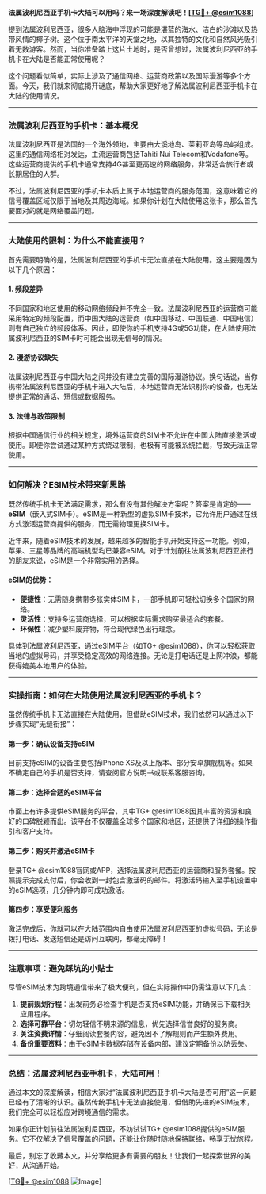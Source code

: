 **法属波利尼西亚手机卡大陆可以用吗？来一场深度解读吧！[[TG💪+ @esim1088](https://t.me/s/esim1088)]**

提到法属波利尼西亚，很多人脑海中浮现的可能是湛蓝的海水、洁白的沙滩以及热带风情的椰子树。这个位于南太平洋的天堂之地，以其独特的文化和自然风光吸引着无数游客。然而，当你准备踏上这片土地时，是否曾想过，法属波利尼西亚的手机卡在大陆是否能正常使用呢？

这个问题看似简单，实际上涉及了通信网络、运营商政策以及国际漫游等多个方面。今天，我们就来彻底揭开谜底，帮助大家更好地了解法属波利尼西亚手机卡在大陆的使用情况。

---

### 法属波利尼西亚的手机卡：基本概况

法属波利尼西亚是法国的一个海外领地，主要由大溪地岛、茉莉亚岛等岛屿组成。这里的通信网络相对发达，主流运营商包括Tahiti Nui Telecom和Vodafone等。这些运营商提供的手机卡通常支持4G甚至更高速的网络服务，非常适合旅行者或长期居住的人群。

不过，法属波利尼西亚的手机卡本质上属于本地运营商的服务范围，这意味着它的信号覆盖区域仅限于当地及其周边海域。如果你计划在大陆使用这张卡，那么首先要面对的就是网络覆盖问题。

---

### 大陆使用的限制：为什么不能直接用？

首先需要明确的是，法属波利尼西亚的手机卡无法直接在大陆使用。这主要是因为以下几个原因：

#### 1. **频段差异**
不同国家和地区使用的移动网络频段并不完全一致。法属波利尼西亚的运营商可能采用特定的频段配置，而中国大陆的运营商（如中国移动、中国联通、中国电信）则有自己独立的频段体系。因此，即使你的手机支持4G或5G功能，在大陆使用法属波利尼西亚的SIM卡时可能会出现无信号的情况。

#### 2. **漫游协议缺失**
法属波利尼西亚与中国大陆之间并没有建立完善的国际漫游协议。换句话说，当你携带法属波利尼西亚的手机卡进入大陆后，本地运营商无法识别你的设备，也无法提供正常的通话、短信或数据服务。

#### 3. **法律与政策限制**
根据中国通信行业的相关规定，境外运营商的SIM卡不允许在中国大陆直接激活或使用。即便你尝试通过某种方式绕过限制，也极有可能被系统拦截，导致无法正常使用。

---

### 如何解决？ESIM技术带来新思路

既然传统手机卡无法满足需求，那么有没有其他解决方案呢？答案是肯定的——**eSIM**（嵌入式SIM卡）。eSIM是一种新型的虚拟SIM卡技术，它允许用户通过在线方式激活运营商提供的服务，而无需物理更换SIM卡。

近年来，随着eSIM技术的发展，越来越多的智能手机开始支持这一功能。例如，苹果、三星等品牌的高端机型均已兼容eSIM。对于计划前往法属波利尼西亚旅行的朋友来说，eSIM是一个非常实用的选择。

#### eSIM的优势：
- **便捷性**：无需随身携带多张实体SIM卡，一部手机即可轻松切换多个国家的网络。
- **灵活性**：支持多运营商选择，可以根据实际需求购买最适合的套餐。
- **环保性**：减少塑料废弃物，符合现代绿色出行理念。

具体到法属波利尼西亚，通过eSIM平台（如TG+ @esim1088），你可以轻松获取当地的虚拟号码，并享受稳定高效的网络连接。无论是打电话还是上网冲浪，都能获得媲美本地用户的体验。

---

### 实操指南：如何在大陆使用法属波利尼西亚的手机卡？

虽然传统手机卡无法直接在大陆使用，但借助eSIM技术，我们依然可以通过以下步骤实现“无缝衔接”：

#### 第一步：确认设备支持eSIM
目前支持eSIM的设备主要包括iPhone XS及以上版本、部分安卓旗舰机等。如果不确定自己的手机是否支持，请查阅官方说明书或联系客服咨询。

#### 第二步：选择合适的eSIM平台
市面上有许多提供eSIM服务的平台，其中TG+ @esim1088因其丰富的资源和良好的口碑脱颖而出。该平台不仅覆盖全球多个国家和地区，还提供了详细的操作指引和客户支持。

#### 第三步：购买并激活eSIM卡
登录TG+ @esim1088官网或APP，选择法属波利尼西亚的运营商和服务套餐。按照提示完成支付后，你会收到一封包含激活码的邮件。将激活码输入至手机设置中的eSIM选项，几分钟内即可成功激活。

#### 第四步：享受便利服务
激活完成后，你就可以在大陆范围内自由使用法属波利尼西亚的虚拟号码，无论是拨打电话、发送短信还是访问互联网，都毫无障碍！

---

### 注意事项：避免踩坑的小贴士

尽管eSIM技术为跨境通信带来了极大便利，但在实际操作中仍需注意以下几点：

1. **提前规划行程**：出发前务必检查手机是否支持eSIM功能，并确保已下载相关应用程序。
2. **选择可靠平台**：切勿轻信不明来源的信息，优先选择信誉良好的服务商。
3. **关注资费详情**：仔细阅读套餐内容，避免因不了解规则而产生额外费用。
4. **备份重要资料**：由于eSIM卡数据存储在设备内部，建议定期备份以防丢失。

---

### 总结：法属波利尼西亚手机卡，大陆可用！

通过本文的深度解读，相信大家对“法属波利尼西亚手机卡大陆是否可用”这一问题已经有了清晰的认识。虽然传统手机卡无法直接使用，但借助先进的eSIM技术，我们完全可以轻松应对跨境通信的需求。

如果你正计划前往法属波利尼西亚，不妨试试TG+ @esim1088提供的eSIM服务。它不仅解决了信号覆盖的问题，还能让你随时随地保持联络，畅享无忧旅程。

最后，别忘了收藏本文，并分享给更多有需要的朋友！让我们一起探索世界的美好，从沟通开始。

[[TG💪+ @esim1088](https://t.me/s/esim1088) ![Image](https://i.postimg.cc/4NQfJmqS/Snipaste-2025-05-13-00-14-12.png)]
